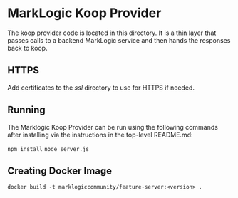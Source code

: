 # MarkLogic Koop Provider
The koop provider code is located in this directory. It is a thin layer that passes
calls to a backend MarkLogic service and then hands the responses back to koop.  

## HTTPS
Add certificates to the _ssl_ directory to use for HTTPS if needed.

## Running 
The Marklogic Koop Provider can be run using the following commands after installing
via the instructions in the top-level README.md:

``` npm install ```
``` node server.js ```

## Creating Docker Image

    docker build -t marklogiccommunity/feature-server:<version> .
